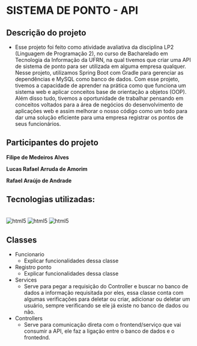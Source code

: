 # SISTEMA DE PONTO - API

## Descrição do projeto

- Esse projeto foi feito como atividade avaliativa da disciplina LP2 (Linguagem de Programação 2), no curso de Bacharelado em Tecnologia da Informação da UFRN, na qual tivemos que criar uma API de sistema de ponto para ser utilizada em alguma empresa qualquer. Nesse projeto, utilizamos Spring Boot com Gradle para gerenciar as dependências e MySQL como banco de dados. Com esse projeto, tivemos a capacidade de aprender na prática como que funciona um sistema web e aplicar conceitos base de orientação a objetos (OOP). Além disso tudo, tivemos a oportunidade de trabalhar pensando em conceitos voltados para a área de negócios do desenvolvimento de aplicações web e assim melhorar o nosso código como um todo para dar uma solução eficiente para uma empresa registrar os pontos de seus funcionários.

## Participantes do projeto

**Filipe de Medeiros Alves**

**Lucas Rafael Arruda de Amorim**

**Rafael Araújo de Andrade**

## Tecnologias utilizadas:

<div style = "display: inline block"><br/>
  <img align="center" alt="html5" src="https://img.shields.io/badge/Spring-6DB33F?style=for-the-badge&logo=spring&logoColor=white"/>
  <img align="center" alt="html5" src="https://img.shields.io/badge/MySQL-00000F?style=for-the-badge&logo=mysql&logoColor=white"/>
  <img align="center" alt="html5" src="https://img.shields.io/badge/Java-ED8B00?style=for-the-badge&logo=openjdk&logoColor=white"/>
</div>

## Classes

- Funcionario
    - Explicar funcionalidades dessa classe
- Registro ponto
    - Explicar funcionalidades dessa classe
- Services
    - Serve para pegar a requisição do Controller e buscar no banco de dados a informação requisitada por eles, essa classe conta com algumas verificações para deletar ou criar, adicionar ou deletar um usuário, sempre verificando se ele já existe no banco de dados ou não.
- Controllers
    - Serve para comunicação direta com o frontend/serviço que vai consumir a API, ele faz a ligação entre o banco de dados e o frontednd.

